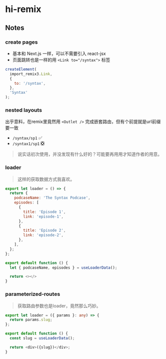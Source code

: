 # hi-remix

## Notes

### create pages

- 基本和 Next.js 一样，可以不需要引入 react-jsx
- 页面跳转也是一样的用 `<Link to="/syntax">` 标签

```js
createElement(
  import_remix3.Link,
  {
    to: '/syntax',
  },
  'Syntax'
);
```

### nested layouts

出乎意料，在remix里竟然用 `<Outlet />` 完成嵌套路由，但有个前提就是url前缀要一致

- `/syntax/sp1`  ✅
- `/syntax1/sp1` ❎

> 说实话初次使用，并没发现有什么好的？可能要再用用才知道作者的用意。

### loader

> 这样的获取数据方式我喜欢。

```js
export let loader = () => {
  return {
    podcaseName: 'The Syntax Podcase',
    episodes: [
      {
        title: 'Episode 1',
        link: 'episode-1',
      },
      {
        title: 'Episode 2',
        link: 'episode-2',
      },
    ],
  };
};

export default function () {
  let { podcaseName, episodes } = useLoaderData();

  return <></>
}
```

### parameterized-routes

> 获取路由参数也是loader，竟然那么巧妙。

```ts
export let loader = ({ params }: any) => {
  return params.slug;
};

export default function () {
  const slug = useLoaderData();

  return <div>({slug})</div>;
}
```